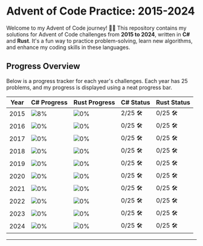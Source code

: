 # Advent of Code Practice: 2015-2024

Welcome to my Advent of Code journey! 🎄✨ This repository contains my solutions for Advent of Code challenges from **2015 to 2024**, written in **C#** and **Rust**. It's a fun way to practice problem-solving, learn new algorithms, and enhance my coding skills in these languages.

## Progress Overview

Below is a progress tracker for each year's challenges. Each year has 25 problems, and my progress is displayed using a neat progress bar.

| Year | C# Progress  | Rust Progress  | C# Status | Rust Status |
|------|--------------|----------------|-----------|-------------|
| 2015 | ![8%](https://progress-bar.xyz/8) | ![0%](https://progress-bar.xyz/0) | 2/25 🛠️ | 0/25 🛠️ |
| 2016 | ![0%](https://progress-bar.xyz/0) | ![0%](https://progress-bar.xyz/0) | 0/25 🛠️ | 0/25 🛠️ |
| 2017 | ![0%](https://progress-bar.xyz/0) | ![0%](https://progress-bar.xyz/0) | 0/25 🛠️ | 0/25 🛠️ |
| 2018 | ![0%](https://progress-bar.xyz/0) | ![0%](https://progress-bar.xyz/0) | 0/25 🛠️ | 0/25 🛠️ |
| 2019 | ![0%](https://progress-bar.xyz/0) | ![0%](https://progress-bar.xyz/0) | 0/25 🛠️ | 0/25 🛠️ |
| 2020 | ![0%](https://progress-bar.xyz/0) | ![0%](https://progress-bar.xyz/0) | 0/25 🛠️ | 0/25 🛠️ |
| 2021 | ![0%](https://progress-bar.xyz/0) | ![0%](https://progress-bar.xyz/0) | 0/25 🛠️ | 0/25 🛠️ |
| 2022 | ![0%](https://progress-bar.xyz/0) | ![0%](https://progress-bar.xyz/0) | 0/25 🛠️ | 0/25 🛠️ |
| 2023 | ![0%](https://progress-bar.xyz/0) | ![0%](https://progress-bar.xyz/0) | 0/25 🛠️ | 0/25 🛠️ |
| 2024 | ![0%](https://progress-bar.xyz/0) | ![0%](https://progress-bar.xyz/0) | 0/25 🛠️ | 0/25 🛠️ |

---



